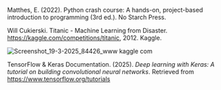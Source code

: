 Matthes, E. (2022). Python crash course: A hands-on, project-based introduction to programming (3rd ed.). No Starch Press.

Will Cukierski. Titanic - Machine Learning from Disaster. https://kaggle.com/competitions/titanic, 2012. Kaggle.

![Screenshot_19-3-2025_84426_www kaggle com](https://github.com/user-attachments/assets/9c82a774-9e5f-4156-846e-f5ec33b52188)


TensorFlow & Keras Documentation. (2025). *Deep learning with Keras: A tutorial on building convolutional neural networks*. Retrieved from https://www.tensorflow.org/tutorials
